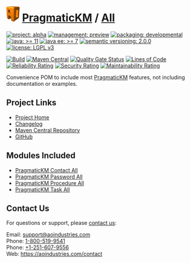 # [<img src="ao-logo.png" alt="AO Logo" width="35" height="40">](https://github.com/ao-apps) [PragmaticKM](https://github.com/ao-apps/pragmatickm) / [All](https://github.com/ao-apps/pragmatickm-all)

[![project: alpha](https://pragmatickm.com/ao-badges/project-alpha.svg)](https://aoindustries.com/life-cycle#project-alpha)
[![management: preview](https://pragmatickm.com/ao-badges/management-preview.svg)](https://aoindustries.com/life-cycle#management-preview)
[![packaging: developmental](https://pragmatickm.com/ao-badges/packaging-developmental.svg)](https://aoindustries.com/life-cycle#packaging-developmental)  
[![java: &gt;= 11](https://pragmatickm.com/ao-badges/java-11.svg)](https://docs.oracle.com/en/java/javase/11/)
[![java ee: &gt;= 7](https://pragmatickm.com/ao-badges/javaee-7.svg)](https://docs.oracle.com/javaee/7/)
[![semantic versioning: 2.0.0](https://pragmatickm.com/ao-badges/semver-2.0.0.svg)](https://semver.org/spec/v2.0.0.html)
[![license: LGPL v3](https://pragmatickm.com/ao-badges/license-lgpl-3.0.svg)](https://www.gnu.org/licenses/lgpl-3.0)

[![Build](https://github.com/ao-apps/pragmatickm-all/workflows/Build/badge.svg?branch=master)](https://github.com/ao-apps/pragmatickm-all/actions?query=workflow%3ABuild)
[![Maven Central](https://maven-badges.herokuapp.com/maven-central/com.pragmatickm/pragmatickm-all/badge.svg)](https://maven-badges.herokuapp.com/maven-central/com.pragmatickm/pragmatickm-all)
[![Quality Gate Status](https://sonarcloud.io/api/project_badges/measure?branch=master&project=com.pragmatickm%3Apragmatickm-all&metric=alert_status)](https://sonarcloud.io/dashboard?branch=master&id=com.pragmatickm%3Apragmatickm-all)
[![Lines of Code](https://sonarcloud.io/api/project_badges/measure?branch=master&project=com.pragmatickm%3Apragmatickm-all&metric=ncloc)](https://sonarcloud.io/component_measures?branch=master&id=com.pragmatickm%3Apragmatickm-all&metric=ncloc)  
[![Reliability Rating](https://sonarcloud.io/api/project_badges/measure?branch=master&project=com.pragmatickm%3Apragmatickm-all&metric=reliability_rating)](https://sonarcloud.io/component_measures?branch=master&id=com.pragmatickm%3Apragmatickm-all&metric=Reliability)
[![Security Rating](https://sonarcloud.io/api/project_badges/measure?branch=master&project=com.pragmatickm%3Apragmatickm-all&metric=security_rating)](https://sonarcloud.io/component_measures?branch=master&id=com.pragmatickm%3Apragmatickm-all&metric=Security)
[![Maintainability Rating](https://sonarcloud.io/api/project_badges/measure?branch=master&project=com.pragmatickm%3Apragmatickm-all&metric=sqale_rating)](https://sonarcloud.io/component_measures?branch=master&id=com.pragmatickm%3Apragmatickm-all&metric=Maintainability)

Convenience POM to include most [PragmaticKM](https://github.com/ao-apps/pragmatickm) features, not including documentation or examples.

## Project Links
* [Project Home](https://pragmatickm.com/all/)
* [Changelog](https://pragmatickm.com/all/changelog)
* [Maven Central Repository](https://central.sonatype.com/artifact/com.pragmatickm/pragmatickm-all)
* [GitHub](https://github.com/ao-apps/pragmatickm-all)

## Modules Included
* [PragmaticKM Contact All](https://github.com/ao-apps/pragmatickm-contact-all)
* [PragmaticKM Password All](https://github.com/ao-apps/pragmatickm-password-all)
* [PragmaticKM Procedure All](https://github.com/ao-apps/pragmatickm-procedure-all)
* [PragmaticKM Task All](https://github.com/ao-apps/pragmatickm-task-all)

## Contact Us
For questions or support, please [contact us](https://aoindustries.com/contact):

Email: [support@aoindustries.com](mailto:support@aoindustries.com)  
Phone: [1-800-519-9541](tel:1-800-519-9541)  
Phone: [+1-251-607-9556](tel:+1-251-607-9556)  
Web: https://aoindustries.com/contact
